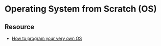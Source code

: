 # Operating System from Scratch (OS)


## Resource
* [How to program your very own OS](https://digital.com/program-your-own-os)
